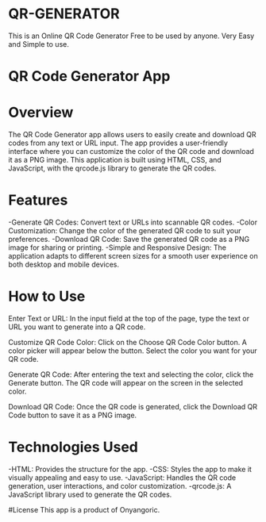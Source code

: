 # QR-GENERATOR
This is an Online QR Code Generator Free to be used by anyone. Very Easy and Simple to use.

# QR Code Generator App

# Overview
The QR Code Generator app allows users to easily create and download QR codes from any text or URL input. The app provides a user-friendly interface where you can customize the color of the QR code and download it as a PNG image. This application is built using HTML, CSS, and JavaScript, with the qrcode.js library to generate the QR codes.

# Features
 -Generate QR Codes: Convert text or URLs into scannable QR codes.
 -Color Customization: Change the color of the generated QR code to suit your preferences.
 -Download QR Code: Save the generated QR code as a PNG image for sharing or printing.
 -Simple and Responsive Design: The application adapts to different screen sizes for a smooth user experience on both desktop and mobile devices.

# How to Use
Enter Text or URL:
In the input field at the top of the page, type the text or URL you want to generate into a QR code.

Customize QR Code Color:
Click on the Choose QR Code Color button.
A color picker will appear below the button. Select the color you want for your QR code.

Generate QR Code:
After entering the text and selecting the color, click the Generate button.
The QR code will appear on the screen in the selected color.

Download QR Code:
Once the QR code is generated, click the Download QR Code button to save it as a PNG image.

# Technologies Used
 -HTML: Provides the structure for the app.
 -CSS: Styles the app to make it visually appealing and easy to use.
 -JavaScript: Handles the QR code generation, user interactions, and color customization.
 -qrcode.js: A JavaScript library used to generate the QR codes.
 
#License
This app is a product of Onyangoric.
